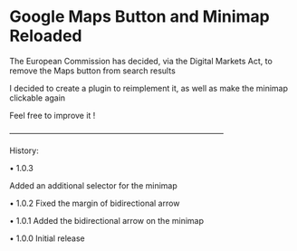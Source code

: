 # Google Maps Button and Minimap Reloaded

The European Commission has decided, via the Digital Markets Act, to remove the Maps button from search results

I decided to create a plugin to reimplement it, as well as make the minimap clickable again

Feel free to improve it !


———————————————————————————

History:

• 1.0.3

Added an additional selector for the minimap

• 1.0.2
Fixed the margin of bidirectional arrow

• 1.0.1
Added the bidirectional arrow on the minimap

• 1.0.0
Initial release